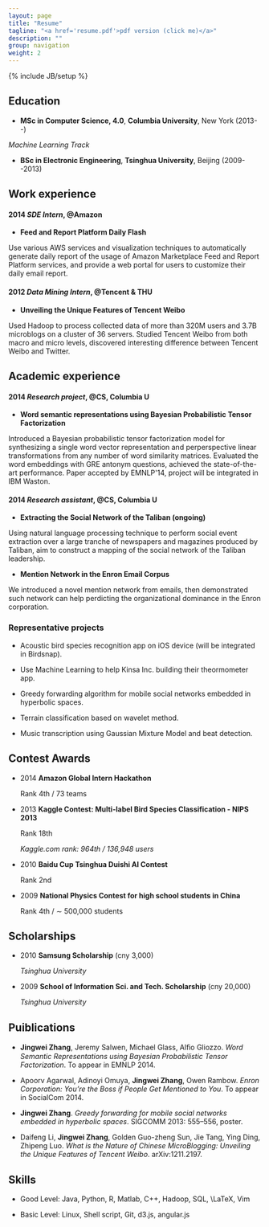 ```yaml
---
layout: page
title: "Resume"
tagline: "<a href='resume.pdf'>pdf version (click me)</a>"
description: ""
group: navigation
weight: 2
---
```

{% include JB/setup %}

## Education

- **MSc in Computer Science, 4.0**, **Columbia University**, New York (2013--)

_Machine Learning Track_

- **BSc in Electronic Engineering**, **Tsinghua University**, Beijing (2009--2013)





## Work experience

#### 2014	*SDE Intern*, @Amazon

- **Feed and Report Platform Daily Flash**

Use various AWS services and visualization techniques to automatically generate daily report of the usage of Amazon Marketplace Feed and Report Platform services, and provide a web portal for users to customize their daily email report.

#### 2012	*Data Mining Intern*, @Tencent \& THU

- **Unveiling the Unique Features of Tencent Weibo**

Used Hadoop to process collected data of more than 320M users and 3.7B microblogs on a cluster of 36 servers. Studied Tencent Weibo from both macro and micro levels, discovered interesting difference between Tencent Weibo and Twitter.


## Academic experience

#### 2014	*Research project*, @CS, Columbia U

- **Word semantic representations using Bayesian Probabilistic Tensor Factorization**

Introduced a Bayesian probabilistic tensor factorization model for synthesizing a single word vector representation and perperspective linear transformations from any number of word similarity matrices. Evaluated the word embeddings with GRE antonym questions, achieved the state-of-the-art performance. Paper accepted by EMNLP'14, project will be integrated in IBM Waston.

#### 2014	*Research assistant*, @CS, Columbia U

- **Extracting the Social Network of the Taliban (ongoing)**

Using natural language processing technique to perform social event extraction over a large tranche of newspapers and magazines produced by Taliban, aim to construct a mapping of the social network of the Taliban leadership.

- **Mention Network in the Enron Email Corpus**

We introduced a novel mention network from emails, then demonstrated such network can help perdicting the organizational dominance in the Enron corporation.


### Representative projects

- Acoustic bird species recognition app on iOS device (will be integrated in Birdsnap).

- Use Machine Learning to help Kinsa Inc. building their theormometer app.

- Greedy forwarding algorithm for mobile social networks embedded in hyperbolic spaces.

- Terrain classification based on wavelet method.

- Music transcription using Gaussian Mixture Model and beat detection.

## Contest Awards

- 2014	**Amazon Global Intern Hackathon**

  Rank 4th / 73 teams   

  

- 2013	**Kaggle Contest: Multi-label Bird Species Classification - NIPS 2013**

  Rank 18th   

  *Kaggle.com rank: 964th / 136,948 users*

- 2010	**Baidu Cup Tsinghua Duishi AI Contest**

  Rank 2nd   

  

- 2009	**National Physics Contest for high school students in China**

  Rank 4th / $\sim$ 500,000 students   

  



## Scholarships

- 2010	**Samsung Scholarship** (cny 3,000)

  _Tsinghua University_
- 2009	**School of Information Sci. and Tech. Scholarship** (cny 20,000)

  _Tsinghua University_


## Puiblications

- **Jingwei Zhang**, Jeremy Salwen, Michael Glass, Alﬁo Gliozzo. _Word Semantic Representations using Bayesian Probabilistic Tensor Factorization_. To appear in EMNLP 2014.

- Apoorv Agarwal, Adinoyi Omuya, **Jingwei Zhang**, Owen Rambow. _Enron Corporation: You’re the Boss if People Get Mentioned to You_. To appear in SocialCom 2014.

- **Jingwei Zhang**. _Greedy forwarding for mobile social networks embedded in hyperbolic spaces_. SIGCOMM 2013: 555–556, poster.

- Daifeng Li, **Jingwei Zhang**, Golden Guo-zheng Sun, Jie Tang, Ying Ding, Zhipeng Luo. _What is the Nature of Chinese MicroBlogging: Unveiling the Unique Features of Tencent Weibo_. arXiv:1211.2197.



## Skills

- Good Level: Java, Python, R, Matlab, C++, Hadoop, SQL, \LaTeX, Vim

- Basic Level: Linux, Shell script, Git, d3.js, angular.js



